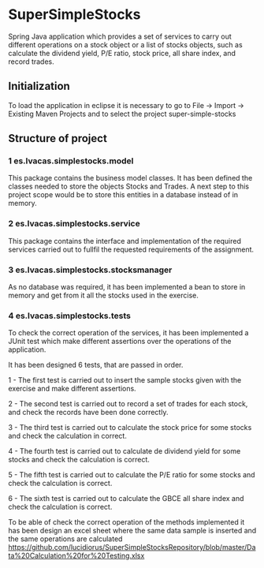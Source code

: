 # SuperSimpleStocks
Spring Java application which provides a set of services to carry out different operations on a stock object 
or a list of stocks objects, such as calculate the dividend yield, P/E ratio, stock price, all share index, and record trades.

## Initialization
To load the application in eclipse it is necessary to go to File -> Import -> Existing Maven Projects and to select 
the project super-simple-stocks

## Structure of project
### 1 es.lvacas.simplestocks.model
This package contains the business model classes. It has been defined the classes needed to store the objects
Stocks and Trades. A next step to this project scope would be to store this entities in a database instead of in memory.

### 2 es.lvacas.simplestocks.service
This package contains the interface and implementation of the required services carried out to fullfil the 
requested requirements of the assignment.

### 3 es.lvacas.simplestocks.stocksmanager
As no database was required, it has been implemented a bean to store in memory and get from it all the stocks used in the exercise.

### 4 es.lvacas.simplestocks.tests
To check the correct operation of the services, it has been implemented a JUnit test which make different assertions over
the operations of the application. 

It has been designed 6 tests, that are passed in order.

1 - The first test is carried out to insert the sample stocks given with the exercise and make different assertions.

2 - The second test is carried out to record a set of trades for each stock, and check the records have been done correctly.

3 - The third test is carried out to calculate the stock price for some stocks and check the calculation in correct.

4 - The fourth test is carried out to calculate de dividend yield for some stocks and check the calculation is correct.

5 - The fifth test is carried out to calculate the P/E ratio for some stocks and check the calculation is correct.

6 - The sixth test is carried out to calculate the GBCE all share index and check the calculation is correct.

To be able of check the correct operation of the methods implemented it has been design an excel sheet where the same
data sample is inserted and the same operations are calculated
https://github.com/lucidiorus/SuperSimpleStocksRepository/blob/master/Data%20Calculation%20for%20Testing.xlsx


